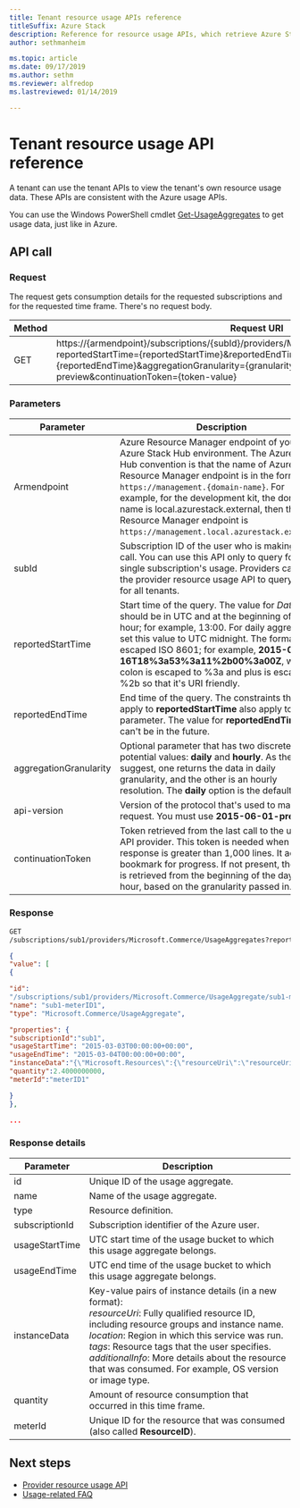 ```yaml
---
title: Tenant resource usage APIs reference
titleSuffix: Azure Stack
description: Reference for resource usage APIs, which retrieve Azure Stack Hub usage information.
author: sethmanheim

ms.topic: article
ms.date: 09/17/2019
ms.author: sethm
ms.reviewer: alfredop
ms.lastreviewed: 01/14/2019

---
```

# Tenant resource usage API reference

A tenant can use the tenant APIs to view the tenant's own resource usage data. These APIs are consistent with the Azure usage APIs.

You can use the Windows PowerShell cmdlet [Get-UsageAggregates](/powershell/module/azurerm.usageaggregates/get-usageaggregates) to get usage data, just like in Azure.

## API call

### Request

The request gets consumption details for the requested subscriptions and for the requested time frame. There's no request body.

| **Method** | **Request URI** |
| --- | --- |
| GET |https://{armendpoint}/subscriptions/{subId}/providers/Microsoft.Commerce/usageAggregates?reportedStartTime={reportedStartTime}&reportedEndTime={reportedEndTime}&aggregationGranularity={granularity}&api-version=2015-06-01-preview&continuationToken={token-value} |

### Parameters

| **Parameter** | **Description** |
| --- | --- |
| Armendpoint |Azure Resource Manager endpoint of your Azure Stack Hub environment. The Azure Stack Hub convention is that the name of Azure Resource Manager endpoint is in the format `https://management.{domain-name}`. For example, for the development kit, the domain name is local.azurestack.external, then the Resource Manager  endpoint is `https://management.local.azurestack.external`. |
| subId |Subscription ID of the user who is making the call. You can use this API only to query for a single subscription's usage. Providers can use the provider resource usage API to query usage for all tenants. |
| reportedStartTime |Start time of the query. The value for *DateTime* should be in UTC and at the beginning of the hour; for example, 13:00. For daily aggregation, set this value to UTC midnight. The format is escaped ISO 8601; for example, **2015-06-16T18%3a53%3a11%2b00%3a00Z**, where colon is escaped to %3a and plus is escaped to %2b so that it's URI friendly. |
| reportedEndTime |End time of the query. The constraints that apply to **reportedStartTime** also apply to this parameter. The value for **reportedEndTime** can't be in the future. |
| aggregationGranularity |Optional parameter that has two discrete potential values: **daily** and **hourly**. As the values suggest, one returns the data in daily granularity, and the other is an hourly resolution. The **daily** option is the default. |
| api-version |Version of the protocol that's used to make this request. You must use **2015-06-01-preview**. |
| continuationToken |Token retrieved from the last call to the usage API provider. This token is needed when a response is greater than 1,000 lines. It acts as a bookmark for progress. If not present, the data is retrieved from the beginning of the day or hour, based on the granularity passed in. |

### Response

```html
GET
/subscriptions/sub1/providers/Microsoft.Commerce/UsageAggregates?reportedStartTime=reportedStartTime=2014-05-01T00%3a00%3a00%2b00%3a00&reportedEndTime=2015-06-01T00%3a00%3a00%2b00%3a00&aggregationGranularity=Daily&api-version=1.0
```

```json
{
"value": [
{

"id":
"/subscriptions/sub1/providers/Microsoft.Commerce/UsageAggregate/sub1-meterID1",
"name": "sub1-meterID1",
"type": "Microsoft.Commerce/UsageAggregate",

"properties": {
"subscriptionId":"sub1",
"usageStartTime": "2015-03-03T00:00:00+00:00",
"usageEndTime": "2015-03-04T00:00:00+00:00",
"instanceData":"{\"Microsoft.Resources\":{\"resourceUri\":\"resourceUri1\",\"location\":\"Alaska\",\"tags\":null,\"additionalInfo\":null}}",
"quantity":2.4000000000,
"meterId":"meterID1"

}
},

...
```

### Response details

| **Parameter** | **Description** |
| --- | --- |
| id |Unique ID of the usage aggregate. |
| name |Name of the usage aggregate. |
| type |Resource definition. |
| subscriptionId |Subscription identifier of the Azure user. |
| usageStartTime |UTC start time of the usage bucket to which this usage aggregate belongs. |
| usageEndTime |UTC end time of the usage bucket to which this usage aggregate belongs. |
| instanceData |Key-value pairs of instance details (in a new format):<br>  *resourceUri*: Fully qualified resource ID, including resource groups and instance name. <br>  *location*: Region in which this service was run. <br>  *tags*: Resource tags that the user specifies. <br>  *additionalInfo*: More details about the resource that was consumed. For example, OS version or image type. |
| quantity |Amount of resource consumption that occurred in this time frame. |
| meterId |Unique ID for the resource that was consumed (also called **ResourceID**). |

## Next steps

- [Provider resource usage API](azure-stack-provider-resource-api.md)
- [Usage-related FAQ](azure-stack-usage-related-faq.md)
